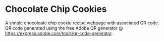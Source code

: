 # Chocolate Chip Cookies

A simple chocoloate chip cookie recipe webpage with associated QR code. QR code generated using the free Adobe QR generator @ https://express.adobe.com/tools/qr-code-generator.
